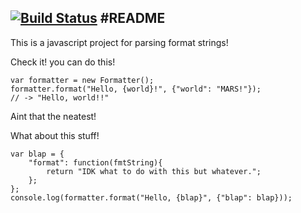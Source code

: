 [![Build Status](https://travis-ci.org/NickBeeuwsaert/Formatter.js.svg?branch=master)](https://travis-ci.org/NickBeeuwsaert/Formatter.js)
#README
---
This is a javascript project for parsing format strings!

Check it! you can do this!

	var formatter = new Formatter();
	formatter.format("Hello, {world}!", {"world": "MARS!"});
	// -> "Hello, world!!"
	
Aint that the neatest!

What about this stuff!

	var blap = {
		"format": function(fmtString){
			return "IDK what to do with this but whatever.";
		};
	};
	console.log(formatter.format("Hello, {blap}", {"blap": blap}));
